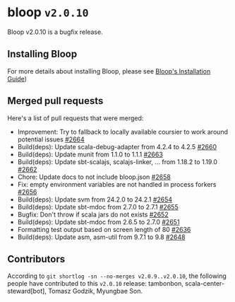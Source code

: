 # bloop `v2.0.10`

Bloop v2.0.10 is a bugfix release.

## Installing Bloop

For more details about installing Bloop, please see [Bloop's Installation Guide](https://scalacenter.github.io/bloop/setup))

## Merged pull requests

Here's a list of pull requests that were merged:

- Improvement: Try to fallback to locally available coursier to work around potential issues [#2664]
- Build(deps): Update scala-debug-adapter from 4.2.4 to 4.2.5 [#2660]
- Build(deps): Update munit from 1.1.0 to 1.1.1 [#2663]
- Build(deps): Update sbt-scalajs, scalajs-linker, ... from 1.18.2 to 1.19.0 [#2662]
- Chore: Update docs to not include bloop.json [#2658]
- Fix: empty environment variables are not handled in process forkers [#2656]
- Build(deps): Update svm from 24.2.0 to 24.2.1 [#2654]
- Build(deps): Update sbt-mdoc from 2.7.0 to 2.7.1 [#2655]
- Bugfix: Don't throw if scala jars do not exists [#2652]
- Build(deps): Update sbt-mdoc from 2.6.5 to 2.7.0 [#2651]
- Formatting test output based on screen length of 80 [#2636]
- Build(deps): Update asm, asm-util from 9.7.1 to 9.8 [#2648]


[#2664]: https://github.com/scalacenter/bloop/pull/2664
[#2660]: https://github.com/scalacenter/bloop/pull/2660
[#2663]: https://github.com/scalacenter/bloop/pull/2663
[#2662]: https://github.com/scalacenter/bloop/pull/2662
[#2658]: https://github.com/scalacenter/bloop/pull/2658
[#2656]: https://github.com/scalacenter/bloop/pull/2656
[#2654]: https://github.com/scalacenter/bloop/pull/2654
[#2655]: https://github.com/scalacenter/bloop/pull/2655
[#2652]: https://github.com/scalacenter/bloop/pull/2652
[#2651]: https://github.com/scalacenter/bloop/pull/2651
[#2636]: https://github.com/scalacenter/bloop/pull/2636
[#2648]: https://github.com/scalacenter/bloop/pull/2648


## Contributors

According to `git shortlog -sn --no-merges v2.0.9..v2.0.10`, the following people have contributed to
this `v2.0.10` release: tambonbon, scala-center-steward[bot], Tomasz Godzik, Myungbae Son.

